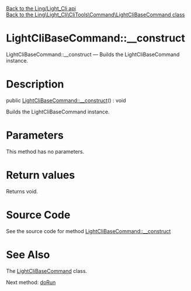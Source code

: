 [Back to the Ling/Light_Cli api](https://github.com/lingtalfi/Light_Cli/blob/master/doc/api/Ling/Light_Cli.md)<br>
[Back to the Ling\Light_Cli\CliTools\Command\LightCliBaseCommand class](https://github.com/lingtalfi/Light_Cli/blob/master/doc/api/Ling/Light_Cli/CliTools/Command/LightCliBaseCommand.md)


LightCliBaseCommand::__construct
================



LightCliBaseCommand::__construct — Builds the LightCliBaseCommand instance.




Description
================


public [LightCliBaseCommand::__construct](https://github.com/lingtalfi/Light_Cli/blob/master/doc/api/Ling/Light_Cli/CliTools/Command/LightCliBaseCommand/__construct.md)() : void




Builds the LightCliBaseCommand instance.




Parameters
================

This method has no parameters.


Return values
================

Returns void.








Source Code
===========
See the source code for method [LightCliBaseCommand::__construct](https://github.com/lingtalfi/Light_Cli/blob/master/CliTools/Command/LightCliBaseCommand.php#L29-L32)


See Also
================

The [LightCliBaseCommand](https://github.com/lingtalfi/Light_Cli/blob/master/doc/api/Ling/Light_Cli/CliTools/Command/LightCliBaseCommand.md) class.

Next method: [doRun](https://github.com/lingtalfi/Light_Cli/blob/master/doc/api/Ling/Light_Cli/CliTools/Command/LightCliBaseCommand/doRun.md)<br>


